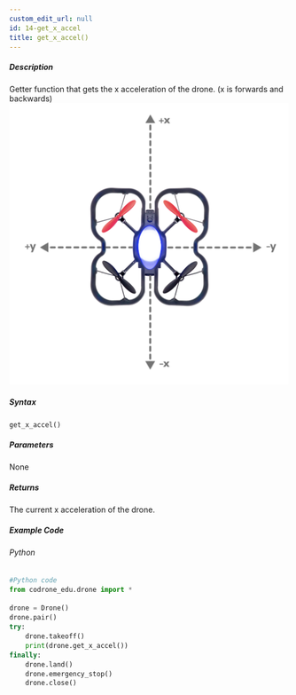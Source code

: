 ```yaml
---
custom_edit_url: null
id: 14-get_x_accel
title: get_x_accel()
---
```


##### Description

Getter function that gets the x acceleration of the drone. (x is forwards and backwards) <br />
![x position image](topdown_xy.png)

##### Syntax
```get_x_accel()```<br />


##### Parameters

None

##### Returns

The current x acceleration of the drone.

##### Example Code
###### Python
```python
#Python code
from codrone_edu.drone import *

drone = Drone()
drone.pair()
try:
    drone.takeoff()
    print(drone.get_x_accel())
finally:
    drone.land()
    drone.emergency_stop()
    drone.close()
```